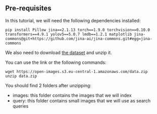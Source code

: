 ## Pre-requisites

In this tutorial, we will need the following dependencies installed:
```shell
pip install Pillow jina==2.1.13 torch==1.9.0 torchvision==0.10.0 transformers==4.9.1 yolov5==5.0.7 lmdb==1.2.1 matplotlib jina-commons@git+https://github.com/jina-ai/jina-commons.git#egg=jina-commons
```

We also need to download [the dataset](https://open-images.s3.eu-central-1.amazonaws.com/data.zip) and unzip it.

You can use the link or the following commands:
```shell
wget https://open-images.s3.eu-central-1.amazonaws.com/data.zip
unzip data.zip
```

You should find 2 folders after unzipping:
* images: this folder contains the images that we will index
* query: this folder contains small images that we will use as search queries
